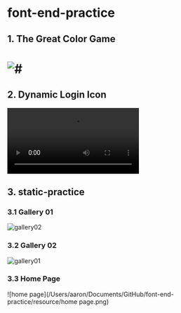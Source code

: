 # font-end-practice



## 1. The Great Color Game



# ![#](/Users/aaron/Documents/GitHub/font-end-practice/resource/RGB.png)



## 2. Dynamic Login Icon

<video src="/Users/aaron/Documents/GitHub/font-end-practice/resource/login.mov"></video>

## 3. static-practice

### 3.1 Gallery 01



![gallery02](/Users/aaron/Documents/GitHub/font-end-practice/resource/gallery02.png)



### 3.2 Gallery 02



![gallery01](/Users/aaron/Documents/GitHub/font-end-practice/resource/gallery01.png)



### 3.3 Home Page



![home page](/Users/aaron/Documents/GitHub/font-end-practice/resource/home page.png)